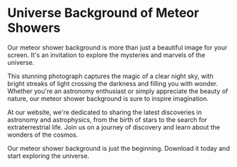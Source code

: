 <!--font:Poppins-->

# Universe Background of Meteor Showers

Our meteor shower background is more than just a beautiful image for your screen. It's an invitation to explore the mysteries and marvels of the universe.

This stunning photograph captures the magic of a clear night sky, with bright streaks of light crossing the darkness and filling you with wonder. Whether you're an astronomy enthusiast or simply appreciate the beauty of nature, our meteor shower background is sure to inspire imagination.

At our website, we're dedicated to sharing the latest discoveries in astronomy and astrophysics, from the birth of stars to the search for extraterrestrial life. Join us on a journey of discovery and learn about the wonders of the cosmos.

Our meteor shower background is just the beginning. Download it today and start exploring the universe.

<!--

Write me markdown content of website with wallpaper:

"A photograph of a meteor shower, with bright streaks of light crossing the night sky."

The header of the page should not be copy of the text but rather a real content of the website which is using this wallpaper.


---


# Stargaze with our Meteor Shower Wallpaper

Transform your desktop or mobile screen into a celestial wonderland with our stunning meteor shower wallpaper. This captivating photograph captures the magic of a clear night sky, with bright streaks of light crossing the darkness and filling you with awe.

Whether you're an astronomy enthusiast or simply appreciate the beauty of nature, this wallpaper is sure to inspire wonder and imagination. So why settle for a boring background when you can have a breathtaking view of the cosmos?

Download our meteor shower wallpaper today and let your screen transport you to a world beyond our own.


---


Heading should not include word "wallpaper". The website should not be about the wallpaper itself, wallpaper is just a related background, rewrite whole content.


---


# Explore the Wonders of the Night Sky with Our Meteor Shower Background

Immerse yourself in the beauty of the cosmos with our captivating meteor shower background. This stunning photograph captures the magic of a clear night sky, with bright streaks of light crossing the darkness and filling you with awe.

Whether you're an astronomy enthusiast or simply appreciate the wonders of nature, our meteor shower background is sure to inspire wonder and imagination. Use it as your desktop or mobile background and let your screen transport you to a world beyond our own.

Our website is dedicated to exploring the mysteries and marvels of the universe, from distant galaxies to our own solar system. Join us on a journey of discovery and learn about the latest astronomical discoveries, space missions, and more.

So why settle for a boring background when you can have a breathtaking view of the cosmos? Download our meteor shower background today and start your journey of exploration and inspiration.


---


Heading is too long, rewrite whole content.


---


# Discover the Wonders of the Universe with Our Meteor Shower Background

Our meteor shower background is more than just a beautiful image for your desktop or mobile screen. It's a gateway to the mysteries and marvels of the universe.

This stunning photograph captures the magic of a clear night sky, with bright streaks of light crossing the darkness and filling you with awe. Whether you're an astronomy enthusiast or simply appreciate the wonders of nature, our meteor shower background is sure to inspire wonder and imagination.

At our website, we're dedicated to exploring the depths of space and sharing the latest discoveries in astronomy and astrophysics. From the birth of stars to the search for extraterrestrial life, we cover it all.

Join us on a journey of discovery and learn about the wonders of the cosmos. Our meteor shower background is just the beginning. Download it today and start your exploration of the universe.


---


Heading is too long, rewrite whole content.


---


# Explore the Universe with Our Meteor Shower Background

Our meteor shower background is more than just a beautiful image for your screen. It's an invitation to explore the mysteries and marvels of the universe.

This stunning photograph captures the magic of a clear night sky, with bright streaks of light crossing the darkness and filling you with wonder. Whether you're an astronomy enthusiast or simply appreciate the beauty of nature, our meteor shower background is sure to inspire imagination.

At our website, we're dedicated to sharing the latest discoveries in astronomy and astrophysics, from the birth of stars to the search for extraterrestrial life. Join us on a journey of discovery and learn about the wonders of the cosmos.

Our meteor shower background is just the beginning. Download it today and start exploring the universe.


---


Write me a Google font which is best fitting for the website.

Pick from the list:
- Exo 2
- Lobster
- Raleway
- Poppins
- IBM Plex Sans
- Futura
- Great Vibes
- Playfair Display
- Inter
- Orbitron
- Barlow Condensed
- Lato
- Alegreya
- Montserrat
- Dancing Script
- Open Sans
- Roboto


Write just the font name nothing else.


---


Poppins

-->
